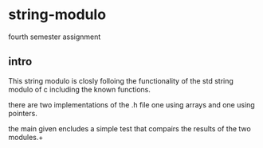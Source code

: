 # string-modulo
fourth semester assignment

## intro
This string modulo is closly folloing the functionality of the std string modulo of c including the known functions.

there are two implementations of the .h file one using arrays and one using pointers.

the main given encludes a simple test that compairs the results of the two modules.+

